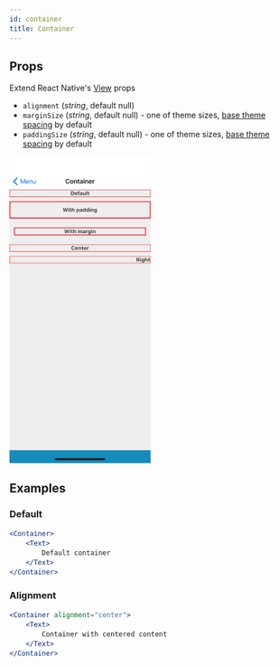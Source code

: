 ```yaml
---
id: container
title: Container
---
```

## Props
Extend React Native's [View](https://facebook.github.io/react-native/docs/view#props) props
- `alignment` (_string_, default null)
- `marginSize` (_string_, default null) - one of theme sizes, [base theme spacing](../Theme.md#spacing) by default
- `paddingSize` (_string_, default null) - one of theme sizes, [base theme spacing](../Theme.md#spacing) by default

<img src="../assets/Container/1.png" alt="Container" width="250x" style="display: inline-block;">

## Examples

### Default
```jsx
<Container>
    <Text>
        Default container
    </Text>
</Container>
```

### Alignment
```jsx
<Container alignment="center">
    <Text>
        Container with centered content
    </Text>
</Container>
```
